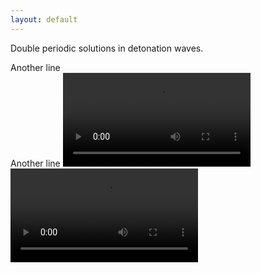 ```yaml
---
layout: default
---
```

Double periodic solutions in detonation waves.


Another line                                                     
Another line
<video src="/images/erit.mp4" controls="controls" style="max-width: 400px;">
</video>
<video src="/images/erit.mp4" controls="controls" style="max-width: 400px;">
</video>
